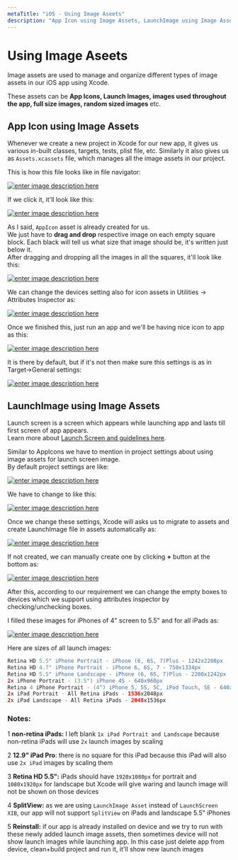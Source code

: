 ```yaml
---
metaTitle: "iOS - Using Image Aseets"
description: "App Icon using Image Assets, LaunchImage using Image Assets"
---
```


# Using Image Aseets


Image assets are used to manage and organize different types of image assets in our iOS app using Xcode.

These assets can be **App Icons, Launch Images, images used throughout the app, full size images, random sized images** etc.



## App Icon using Image Assets


Whenever we create a new project in Xcode for our new app, it gives us various in-built classes, targets, tests, plist file, etc.
Similarly it also gives us as `Assets.xcassets` file, which manages all the image assets in our project.

This is how this file looks like in file navigator:

[<img src="https://i.stack.imgur.com/tDKd4.png" alt="enter image description here" />](https://i.stack.imgur.com/tDKd4.png)

If we click it, it'll look like this:

[<img src="https://i.stack.imgur.com/Gdnkt.png" alt="enter image description here" />](https://i.stack.imgur.com/Gdnkt.png)

As I said, `AppIcon` asset is already created for us.<br />
We just have to **drag and drop** respective image on each empty square block. Each black will tell us what size that image should be, it's written just below it.<br />
After dragging and dropping all the images in all the squares, it'll look like this:

[<img src="https://i.stack.imgur.com/0ll79.png" alt="enter image description here" />](https://i.stack.imgur.com/0ll79.png)

We can change the devices setting also for icon assets in Utilities -> Attributes Inspector as:

[<img src="https://i.stack.imgur.com/X0aR3.png" alt="enter image description here" />](https://i.stack.imgur.com/X0aR3.png)

Once we finished this, just run an app and we'll be having nice icon to app as this:

[<img src="https://i.stack.imgur.com/A9M0F.png" alt="enter image description here" />](https://i.stack.imgur.com/A9M0F.png)

It is there by default, but if it's not then make sure this settings is as in Target->General settings:

[<img src="https://i.stack.imgur.com/TecZW.png" alt="enter image description here" />](https://i.stack.imgur.com/TecZW.png)



## LaunchImage using Image Assets


Launch screen is a screen which appears while launching app and lasts till first screen of app appears.<br />
Learn more about [Launch Screen and guidelines here](https://developer.apple.com/ios/human-interface-guidelines/graphics/launch-screen/).

Similar to AppIcons we have to mention in project settings about using image assets for launch screen image.<br />
By default project settings are like:

[<img src="https://i.stack.imgur.com/3IGLQ.png" alt="enter image description here" />](https://i.stack.imgur.com/3IGLQ.png)

We have to change to like this:

[<img src="https://i.stack.imgur.com/pH08H.png" alt="enter image description here" />](https://i.stack.imgur.com/pH08H.png)

Once we change these settings, Xcode will asks us to migrate to assets and create LaunchImage file in assets automatically as:

[<img src="https://i.stack.imgur.com/I08LL.png" alt="enter image description here" />](https://i.stack.imgur.com/I08LL.png)

If not created, we can manually create one by clicking **+** button at the bottom as:

[<img src="https://i.stack.imgur.com/6C3qH.png" alt="enter image description here" />](https://i.stack.imgur.com/6C3qH.png)

After this, according to our requirement we can change the empty boxes to devices which we support using attributes inspector by checking/unchecking boxes.

I filled these images for iPhones of 4" screen to 5.5" and for all iPads as:

[<img src="https://i.stack.imgur.com/1Ya2K.png" alt="enter image description here" />](https://i.stack.imgur.com/1Ya2K.png)

Here are sizes of all launch images:

```swift
Retina HD 5.5" iPhone Portrait - iPhone (6, 6S, 7)Plus - 1242x2208px
Retina HD 4.7" iPhone Portrait - iPhone 6, 6S, 7 - 750x1334px
Retina HD 5.5" iPhone Landscape - iPhone (6, 6S, 7)Plus - 2208x1242px
2x iPhone Portrait - (3.5") iPhone 4S - 640x960px
Retina 4 iPhone Portrait - (4") iPhone 5, 5S, 5C, iPod Touch, SE - 640x1136px
2x iPad Portrait - All Retina iPads - 1536x2048px
2x iPad Landscape - All Retina iPads - 2048x1536px

```

### Notes:

1 **non-retina iPads:** I left blank `1x iPad Portrait and Landscape` because non-retina iPads will use `2x` launch images by scaling

2 **12.9" iPad Pro**: there is no square for this iPad because this iPad will also use `2x iPad` images by scaling them

3 **Retina HD 5.5":** iPads should have `1920x1080px` for portrait and `1080x1920px` for landscape but Xcode will give waring and launch image will not be shown on those devices

4 **SplitView:** as we are using `LaunchImage Asset` instead of `LaunchScreen XIB`, our app will not support `SplitView` on iPads and landscape 5.5" iPhones

5 **Reinstall:** if our app is already installed on device and we try to run with these newly added launch image assets, then sometimes device will not show launch images while launching app. In this case just delete app from device, clean+build project and run it, it'll show new launch images

